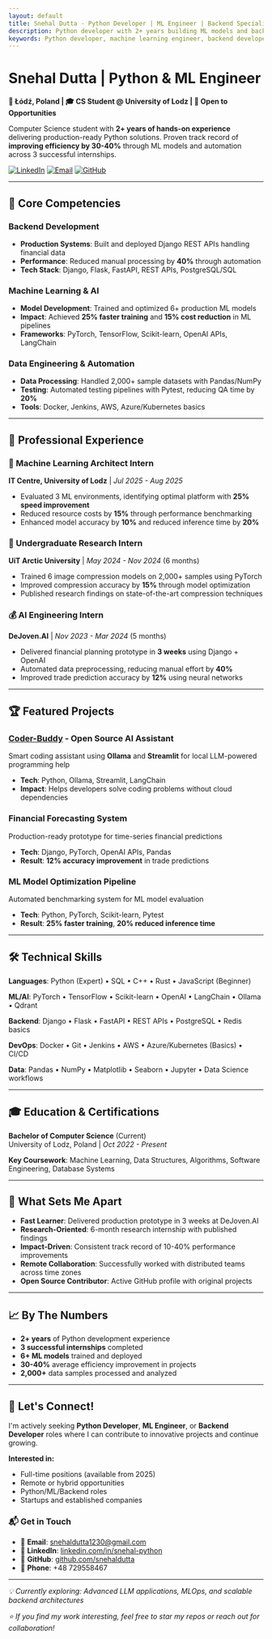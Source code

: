 ```yaml
---
layout: default
title: Snehal Dutta - Python Developer | ML Engineer | Backend Specialist
description: Python developer with 2+ years building ML models and backend systems. Specialized in PyTorch, Django, and automation. Open to Python/ML opportunities.
keywords: Python developer, machine learning engineer, backend developer, Django, PyTorch, Lodz Poland, computer science, ML models, automation
---
```


# Snehal Dutta | Python & ML Engineer

**📍 Łódź, Poland | 🎓 CS Student @ University of Lodz | 💼 Open to Opportunities**

Computer Science student with **2+ years of hands-on experience** delivering production-ready Python solutions. Proven track record of **improving efficiency by 30-40%** through ML models and automation across 3 successful internships.

[![LinkedIn](https://img.shields.io/badge/LinkedIn-Connect-blue)](https://www.linkedin.com/in/snehal-python)
[![Email](https://img.shields.io/badge/Email-Contact-red)](mailto:snehaldutta1230@gmail.com)
[![GitHub](https://img.shields.io/badge/GitHub-Follow-black)](https://github.com/snehaldutta)

---

## 🎯 Core Competencies

### Backend Development
- **Production Systems**: Built and deployed Django REST APIs handling financial data
- **Performance**: Reduced manual processing by **40%** through automation
- **Tech Stack**: Django, Flask, FastAPI, REST APIs, PostgreSQL/SQL

### Machine Learning & AI
- **Model Development**: Trained and optimized 6+ production ML models
- **Impact**: Achieved **25% faster training** and **15% cost reduction** in ML pipelines
- **Frameworks**: PyTorch, TensorFlow, Scikit-learn, OpenAI APIs, LangChain

### Data Engineering & Automation
- **Data Processing**: Handled 2,000+ sample datasets with Pandas/NumPy
- **Testing**: Automated testing pipelines with Pytest, reducing QA time by **20%**
- **Tools**: Docker, Jenkins, AWS, Azure/Kubernetes basics

---

## 💼 Professional Experience

### 🚀 Machine Learning Architect Intern
**IT Centre, University of Lodz** | *Jul 2025 - Aug 2025*
- Evaluated 3 ML environments, identifying optimal platform with **25% speed improvement**
- Reduced resource costs by **15%** through performance benchmarking
- Enhanced model accuracy by **10%** and reduced inference time by **20%**

### 🔬 Undergraduate Research Intern
**UiT Arctic University** | *May 2024 - Nov 2024* (6 months)
- Trained 6 image compression models on 2,000+ samples using PyTorch
- Improved compression accuracy by **15%** through model optimization
- Published research findings on state-of-the-art compression techniques

### 💰 AI Engineering Intern
**DeJoven.AI** | *Nov 2023 - Mar 2024* (5 months)
- Delivered financial planning prototype in **3 weeks** using Django + OpenAI
- Automated data preprocessing, reducing manual effort by **40%**
- Improved trade prediction accuracy by **12%** using neural networks

---

## 🏆 Featured Projects

### [Coder-Buddy](https://github.com/snehaldutta/coder-buddy) - Open Source AI Assistant
Smart coding assistant using **Ollama** and **Streamlit** for local LLM-powered programming help
- **Tech**: Python, Ollama, Streamlit, LangChain
- **Impact**: Helps developers solve coding problems without cloud dependencies

### Financial Forecasting System
Production-ready prototype for time-series financial predictions
- **Tech**: Django, PyTorch, OpenAI APIs, Pandas
- **Result**: **12% accuracy improvement** in trade predictions

### ML Model Optimization Pipeline
Automated benchmarking system for ML model evaluation
- **Tech**: Python, PyTorch, Scikit-learn, Pytest
- **Result**: **25% faster training**, **20% reduced inference time**

---

## 🛠️ Technical Skills

**Languages**: Python (Expert) • SQL • C++ • Rust • JavaScript (Beginner)

**ML/AI**: PyTorch • TensorFlow • Scikit-learn • OpenAI • LangChain • Ollama • Qdrant

**Backend**: Django • Flask • FastAPI • REST APIs • PostgreSQL • Redis basics

**DevOps**: Docker • Git • Jenkins • AWS • Azure/Kubernetes (Basics) • CI/CD

**Data**: Pandas • NumPy • Matplotlib • Seaborn • Jupyter • Data Science workflows

---

## 🎓 Education & Certifications

**Bachelor of Computer Science** (Current)  
University of Lodz, Poland | *Oct 2022 - Present*

**Key Coursework**: Machine Learning, Data Structures, Algorithms, Software Engineering, Database Systems

---

## 🌟 What Sets Me Apart

- **Fast Learner**: Delivered production prototype in 3 weeks at DeJoven.AI
- **Research-Oriented**: 6-month research internship with published findings
- **Impact-Driven**: Consistent track record of 10-40% performance improvements
- **Remote Collaboration**: Successfully worked with distributed teams across time zones
- **Open Source Contributor**: Active GitHub profile with original projects

---

## 📈 By The Numbers

- **2+ years** of Python development experience
- **3 successful internships** completed
- **6+ ML models** trained and deployed
- **30-40%** average efficiency improvement in projects
- **2,000+** data samples processed and analyzed

---

## 🤝 Let's Connect!

I'm actively seeking **Python Developer**, **ML Engineer**, or **Backend Developer** roles where I can contribute to innovative projects and continue growing.

**Interested in:**
- Full-time positions (available from 2025)
- Remote or hybrid opportunities
- Python/ML/Backend roles
- Startups and established companies

### 📬 Get in Touch

- 📧 **Email**: [snehaldutta1230@gmail.com](mailto:snehaldutta1230@gmail.com)
- 💼 **LinkedIn**: [linkedin.com/in/snehal-python](https://www.linkedin.com/in/snehal-python)
- 🐙 **GitHub**: [github.com/snehaldutta](https://github.com/snehaldutta)
- 📱 **Phone**: +48 729558467

---

*💡 Currently exploring: Advanced LLM applications, MLOps, and scalable backend architectures*

*⭐ If you find my work interesting, feel free to star my repos or reach out for collaboration!*
